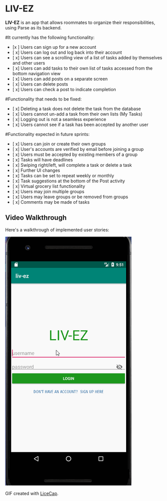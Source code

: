 # LIV-EZ

**LIV-EZ** is an app that allows roommates to organize their responsibilities, using Parse as its backend.



#It currently has the following functionality:

- [x ] Users can sign up for a new account
- [ x] Users can log out and log back into their account
- [ x] Users can see a scrolling view of a list of tasks added by themselves and other users
- [ x] Users can add tasks to their own list of tasks accessed from the bottom navigation view
- [ x] Users can add posts on a separate screen
- [ x] Users can delete posts
- [ x] Users can check a post to indicate completion

#Functionality that needs to be fixed:

- [ x] Deleting a task does not delete the task from the database
- [ x] Users cannot un-add a task from their own lists (My Tasks)
- [ x] Logging out is not a seamless experience
- [ x] Users cannot see if a task has been accepted by another user

#Functionality expected in future sprints:

- [ x] Users can join or create their own groups
- [ x] User's accounts are verified by email before joining a group
- [ x] Users must be accepted by existing members of a group
- [ x] Tasks will have deadlines
- [ x] Swiping right/left, will complete a task or delete a task
- [ x] Further UI changes
- [ x] Tasks can be set to repeat weekly or monthly
- [ x] Task suggestions at the bottom of the Post activity
- [ x] Virtual grocery list functionality
- [ x] Users may join multiple groups
- [ x] Users may leave groups or be removed from groups
- [ x] Comments may be made of tasks


## Video Walkthrough

Here's a walkthrough of implemented user stories:

<img src='https://github.com/advaithrai/liv-ez/blob/master/liv-ez%20part%201.gif?raw=true' title='Video Walkthrough' width='' alt='Video Walkthrough' />

GIF created with [LiceCap](http://www.cockos.com/licecap/).
